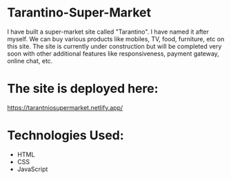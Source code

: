 # Tarantino-Super-Market
I have built a super-market site called "Tarantino". I have named it after myself. We can buy various products like mobiles, TV, food, furniture, etc on this site.
The site is currently under construction but will be completed very soon with other additional features like responsiveness, payment gateway, online chat, etc.

# The site is deployed here:
https://tarantniosupermarket.netlify.app/

# Technologies Used:

* HTML
* CSS
* JavaScript
